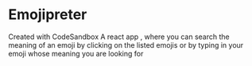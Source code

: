 # Emojipreter
Created with CodeSandbox
A react app , where you can search the meaning of an emoji by  clicking on the listed emojis or by typing in your emoji whose meaning you are looking for
